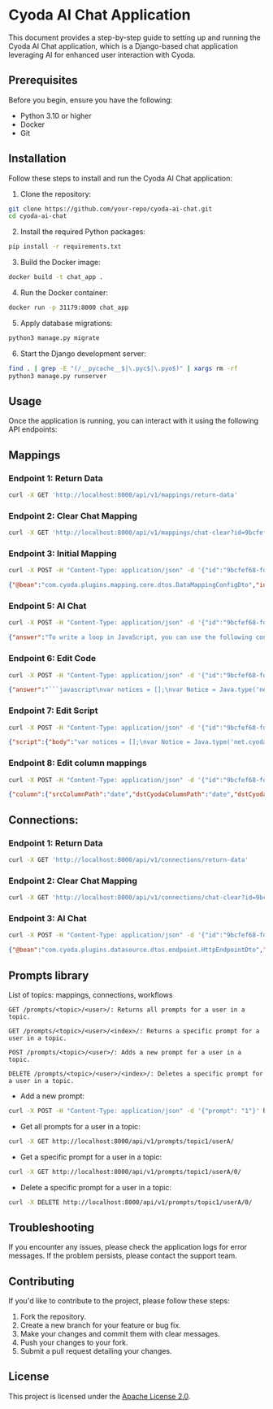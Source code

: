 # Cyoda AI Chat Application

This document provides a step-by-step guide to setting up and running the Cyoda AI Chat application, which is a Django-based chat application leveraging AI for enhanced user interaction with Cyoda.

## Prerequisites

Before you begin, ensure you have the following:

- Python 3.10 or higher
- Docker
- Git

## Installation

Follow these steps to install and run the Cyoda AI Chat application:

1. Clone the repository:

```bash
git clone https://github.com/your-repo/cyoda-ai-chat.git
cd cyoda-ai-chat
```

2. Install the required Python packages:

```bash
pip install -r requirements.txt
```

3. Build the Docker image:

```bash
docker build -t chat_app .
```

4. Run the Docker container:

```bash
docker run -p 31179:8000 chat_app
```

5. Apply database migrations:

```bash
python3 manage.py migrate
```

6. Start the Django development server:

```bash
find . | grep -E "(/__pycache__$|\.pyc$|\.pyo$)" | xargs rm -rf
python3 manage.py runserver
```

## Usage

Once the application is running, you can interact with it using the following API endpoints:

## Mappings

### Endpoint 1: Return Data

```bash
curl -X GET 'http://localhost:8000/api/v1/mappings/return-data'
```

### Endpoint 2: Clear Chat Mapping

```bash
curl -X GET 'http://localhost:8000/api/v1/mappings/chat-clear?id=9bcfef68-fdfc-4468-a0a1-21b2804d560b'
```

### Endpoint 3: Initial Mapping

```bash
curl -X POST -H "Content-Type: application/json" -d '{"id":"9bcfef68-fdfc-4468-a0a1-21b2804d560b", "entity": "net.cyoda.saas.model.TenderEntity", "input":"{\"id\":\"1\",\"date\":\"2019-07-16\",\"deadline_date\":\"2019-07-25\",\"deadline_length_days\":\"9\",\"title\":\"SustitucindeduchasdelosbaosdelpasilloCyDdelaResidenciaJuvenilBaltasarGracian\",\"category\":\"constructions\",\"sid\":\"3996914\",\"src_url\":\"https\",\"src_final_url\":\"https\",\"awarded_value\":\"20252.00\",\"awarded_currency\":\"EUR\",\"purchaser\":{\"id\":\"1\",\"sid\":null,\"name\":null},\"type\":{\"id\":\"minor-contract\",\"name\":\"Minorcontract\",\"slug\":\"minor-contract\"},\"notices\":[{\"id\":null,\"sid\":null,\"date\":\"2019-08-30\",\"type\":{},\"src_id\":null,\"src_url\":null,\"data\":{\"date\":\"2019-08-30\",\"type\":\"AnunciodeAdjudicacin\"},\"sections\":[]},{\"id\":null,\"sid\":null,\"date\":\"2019-07-16\",\"type\":{},\"src_id\":null,\"src_url\":null,\"data\":{\"date\":\"2019-07-16\",\"type\":\"AnunciodeLicitacin\"},\"sections\":[]}],\"awarded\":[{\"date\":\"2019-08-07\",\"suppliers_id\":\"1\",\"count\":\"1\",\"value\":\"20252.00\",\"suppliers_name\":\"GESTIMAX,GestinyServicios,S.L.\",\"suppliers\":[{\"id\":\"1\",\"slug\":\"gestimax-gestion-y-servicios-s-l\",\"name\":\"GESTIMAX,GestinyServicios,S.L.\"}],\"offers_count\":2,\"offers_count_data\":{\"2\":{\"count\":1,\"value\":\"20252.00\"}},\"value_for_one\":0,\"value_for_two\":20252,\"value_for_three\":20252}]}"}' http://localhost:8000/api/v1/mappings/initial
```

```json
{"@bean":"com.cyoda.plugins.mapping.core.dtos.DataMappingConfigDto","id":"c784c270-f0fe-11ee-9561-ee157423307a","name":"tender","lastUpdated":1712069164720,"dataType":"JSON","description":"","entityMappings":[{"id":{"id":"c77e59d0-f0fe-11ee-9561-ee157423307a"},"name":"tender","entityClass":"net.cyoda.saas.model.TenderEntity","entityRelationConfigs":[{"srcRelativeRootPath":"root:/"}],"columns":[{"srcColumnPath":"date","dstCyodaColumnPath":"date","dstCyodaColumnPathType":"java.lang.String","dstCollectionElementSetModes":[],"transformer":{"type":"COMPOSITE","children":[]}},{"srcColumnPath":"deadline_date","dstCyodaColumnPath":"deadlineDate","dstCyodaColumnPathType":"java.lang.String","dstCollectionElementSetModes":[],"transformer":{"type":"COMPOSITE","children":[]}},{"srcColumnPath":"deadline_length_days","dstCyodaColumnPath":"deadlineLengthDays","dstCyodaColumnPathType":"java.lang.Integer","dstCollectionElementSetModes":[],"transformer":{"type":"COMPOSITE","children":[]}},{"srcColumnPath":"title","dstCyodaColumnPath":"name","dstCyodaColumnPathType":"java.lang.String","dstCollectionElementSetModes":[],"transformer":{"type":"COMPOSITE","children":[]}},{"srcColumnPath":"category","dstCyodaColumnPath":"category","dstCyodaColumnPathType":"java.lang.String","dstCollectionElementSetModes":[],"transformer":{"type":"COMPOSITE","children":[]}},{"srcColumnPath":"awarded_value","dstCyodaColumnPath":"awardedValue","dstCyodaColumnPathType":"java.lang.Double","dstCollectionElementSetModes":[],"transformer":{"type":"COMPOSITE","children":[]}}]}]}
```

### Endpoint 5: AI Chat

```bash
curl -X POST -H "Content-Type: application/json" -d '{"id":"9bcfef68-fdfc-4468-a0a1-21b2804d560b", "question": "how to write a loop in js", "return_object":"random"}' http://localhost:8000/api/v1/mappings/chat
```

```json
{"answer":"To write a loop in JavaScript, you can use the following constructs:\n\n1. For Loop:\n   The for loop is used to iterate a block of code a specific number of times.\n\n   Syntax:\n   ```javascript\n   for (initialization; condition; increment/decrement) {\n     // code to be executed\n   }\n   ```\n\n   Example:\n   ```javascript\n   for (var i = 0; i < 5; i++) {\n     console.log(i);\n   }\n   ```\n\n2. While Loop:\n   The while loop is used to execute a block of code as long as a specified condition is true.\n\n   Syntax:\n   ```javascript\n   while (condition) {\n     // code to be executed\n   }\n   ```\n\n   Example:\n   ```javascript\n   var i = 0;\n   while (i < 5) {\n     console.log(i);\n     i++;\n   }\n   ```\n\n3. Do...While Loop:\n   The do...while loop is similar to the while loop, but the condition is checked after executing the block of code. This means that the code will always be executed at least once.\n\n   Syntax:\n   ```javascript\n   do {\n     // code to be executed\n   } while (condition);\n   ```\n\n   Example:\n   ```javascript\n   var i = 0;\n   do {\n     console.log(i);\n     i++;\n   } while (i < 5);\n   ```\n\nThese are the basic loop constructs in JavaScript. You can choose the one that suits your specific use case."}
```

### Endpoint 6: Edit Code

```bash
curl -X POST -H "Content-Type: application/json" -d '{"id":"9bcfef68-fdfc-4468-a0a1-21b2804d560b", "question": "Edit the script - if notices date is null the default date is 12-01-01. Do not return any comments just the code", "return_object":"code"}' http://localhost:8000/api/v1/mappings/chat
```

```json
{"answer":"```javascript\nvar notices = [];\nvar Notice = Java.type('net.cyoda.saas.model.Notice');\n\n// Add notices from input\nfor (var i = 0; i < input.notices.length; i++) {\n    var notice = new Notice();\n    notice.setId(input.notices[i].id != null ? input.notices[i].id : 0);\n    notice.setDate(input.notices[i].date != null ? input.notices[i].date : \"12-01-01\");\n    notice.setType(input.notices[i].type != null ? input.notices[i].type : \"Unknown type\");\n    notices.push(notice);\n}\n\nentity.setNotices(notices);\n```"
```

### Endpoint 7: Edit Script

```bash
curl -X POST -H "Content-Type: application/json" -d '{"id":"9bcfef68-fdfc-4468-a0a1-21b2804d560b", "question": "Edit the script - if notices date is null the default date is 12-01-01.", "return_object":"script"}' http://localhost:8000/api/v1/mappings/chat
```

```json
{"script":{"body":"var notices = [];\nvar Notice = Java.type('net.cyoda.saas.model.Notice');\n\n// Add notices from input\nfor (var i = 0; i < input.notices.length; i++) {\n    var notice = new Notice();\n    notice.setId(input.notices[i].id != null ? input.notices[i].id : 0);\n    notice.setDate(input.notices[i].date != null ? input.notices[i].date : \"12-01-01\");\n    notice.setType(input.notices[i].type != null ? input.notices[i].type : \"Unknown type\");\n    notices.push(notice);\n}\nentity.setNotices(notices);\n","inputSrcPaths":["notices/*/name","notices/*/id","notices/*/sid","notices/*/date","notices/*/type","notices/*/srcId","notices/*/srcUrl","notices/*/data"]}}
```

### Endpoint 8: Edit column mappings

```bash
curl -X POST -H "Content-Type: application/json" -d '{"id":"9bcfef68-fdfc-4468-a0a1-21b2804d560b", "question": "Add column mapping for date", "return_object":"columns"}' http://localhost:8000/api/v1/mappings/chat
```

```json
{"column":{"srcColumnPath":"date","dstCyodaColumnPath":"date","dstCyodaColumnPathType":"java.lang.String","dstCollectionElementSetModes":[],"transformer":{"type":"COMPOSITE","children":[{"type":"SINGLE","transformerKey":"com.cyoda.plugins.mapping.core.parser.valuetransformers.SourceObjectValueTransformer$ToString","parameters":[]},{"type":"SINGLE","transformerKey":"com.cyoda.plugins.mapping.core.parser.valuetransformers.StringValueTransformer$Trim","parameters":[]}]}},"action":"add"}
```


## Connections:

### Endpoint 1: Return Data

```bash
curl -X GET 'http://localhost:8000/api/v1/connections/return-data'
```


### Endpoint 2: Clear Chat Mapping

```bash
curl -X GET 'http://localhost:8000/api/v1/connections/chat-clear?id=9bcfef68-fdfc-4468-a0a1-21b2804d560b'
```
### Endpoint 3: AI Chat

```bash
curl -X POST -H "Content-Type: application/json" -d '{"id":"9bcfef68-fdfc-4468-a0a1-21b2804d560b", "question": "write an endpoint for cats", "return_object":"endpoints"}' http://localhost:8000/api/v1/connections/chat
```

```json
{"@bean":"com.cyoda.plugins.datasource.dtos.endpoint.HttpEndpointDto","chainings":[],"operation":"facts","cache":{"parameters":[],"ttl":0},"connectionIndex":0,"type":"test","query":"/facts","method":"GET","parameters":[],"bodyTemplate":"","connectionTimeout":300,"readWriteTimeout":300}
```

## Prompts library

List of topics: mappings, connections, workflows
```
GET /prompts/<topic>/<user>/: Returns all prompts for a user in a topic.

GET /prompts/<topic>/<user>/<index>/: Returns a specific prompt for a user in a topic.

POST /prompts/<topic>/<user>/: Adds a new prompt for a user in a topic.

DELETE /prompts/<topic>/<user>/<index>/: Deletes a specific prompt for a user in a topic.
```

- Add a new prompt:

```bash
curl -X POST -H "Content-Type: application/json" -d '{"prompt": "1"}' http://localhost:8000/api/v1/prompts/topic1/userA/
```

- Get all prompts for a user in a topic:

```bash
curl -X GET http://localhost:8000/api/v1/prompts/topic1/userA/
```

- Get a specific prompt for a user in a topic:

```bash
curl -X GET http://localhost:8000/api/v1/prompts/topic1/userA/0/
```

- Delete a specific prompt for a user in a topic:

```bash
curl -X DELETE http://localhost:8000/api/v1/prompts/topic1/userA/0/
```


## Troubleshooting

If you encounter any issues, please check the application logs for error messages. If the problem persists, please contact the support team.

## Contributing

If you'd like to contribute to the project, please follow these steps:

1. Fork the repository.
2. Create a new branch for your feature or bug fix.
3. Make your changes and commit them with clear messages.
4. Push your changes to your fork.
5. Submit a pull request detailing your changes.

## License

This project is licensed under the [Apache License 2.0](https://github.com/Cyoda-platform/cyoda-ai-chat/blob/main/LICENSE).